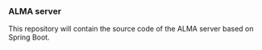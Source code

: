 ### ALMA server

This repository will contain the source code of the ALMA server based on Spring Boot.
